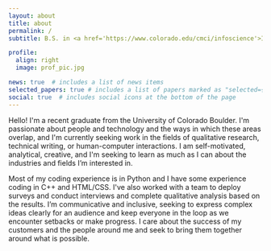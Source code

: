 ```yaml
---
layout: about
title: about
permalink: /
subtitle: B.S. in <a href='https://www.colorado.edu/cmci/infoscience'>Information Science</a>.

profile:
  align: right
  image: prof_pic.jpg

news: true  # includes a list of news items
selected_papers: true # includes a list of papers marked as "selected={true}"
social: true  # includes social icons at the bottom of the page
---
```


Hello! I'm a recent graduate from the University of Colorado Boulder. I'm passionate about people and technology and the ways in which these areas overlap, and I'm currently seeking work in the fields of qualitative research, technical writing, or human-computer interactions. I am self-motivated, analytical, creative, and I'm seeking to learn as much as I can about the industries and fields I’m interested in.

Most of my coding experience is in Python and I have some experience coding in C++ and HTML/CSS. I've also worked with a team to deploy surveys and conduct interviews and complete qualitative analysis based on the results. I’m communicative and inclusive, seeking to express complex ideas clearly for an audience and keep everyone in the loop as we encounter setbacks or make progress. I care about the success of my customers and the people around me and seek to bring them together around what is possible.
